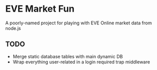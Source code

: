# EVE Market Fun

A poorly-named project for playing with EVE Online market data from node.js

## TODO

* Merge static database tables with main dynamic DB
* Wrap everything user-related in a login required trap middleware
